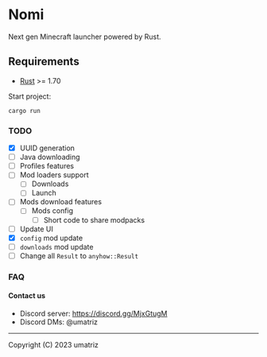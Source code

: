 # Nomi

Next gen Minecraft launcher powered by Rust. 

## Requirements

- [Rust](https://www.rust-lang.org/) >= 1.70

Start project:
```shell
cargo run
```

### TODO

- [x] UUID generation
- [ ] Java downloading
- [ ] Profiles features
- [ ] Mod loaders support
  * [ ] Downloads
  * [ ] Launch
- [ ] Mods download features
  * [ ] Mods config
    + [ ] Short code to share modpacks
- [ ] Update UI
- [x] `config` mod update
- [ ] `downloads` mod update
- [ ] Change all `Result` to `anyhow::Result`

### FAQ

#### Contact us

- Discord server: https://discord.gg/MjxGtugM
- Discord DMs: @umatriz

---

Copyright (C) 2023  umatriz